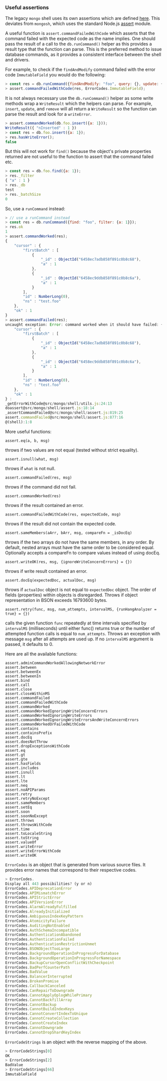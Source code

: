 ### Useful assertions

The legacy `mongo` shell uses its own assertions which are defined [here](https://github.com/mongodb/mongo/blob/master/src/mongo/shell/assert.js). This deviates from `mongosh`, which uses the standard Node.js [assert](https://nodejs.org/api/assert.html) module.

A useful function is `assert.commandFailedWithCode` which asserts that the command failed with the expected code as the name implies. One should pass the result of a call to the `db.runCommand()` helper as this provides a result type that the function can parse. This is the preferred method to issue database commands, as it provides a consistent interface between the shell and drivers.

For example, to check if the `findAndModify` command failed with the error code `ImmutableField` you would do the following:

```js
> const res = db.runCommand({findAndModify: "foo", query: {}, update: {$set: {_id: 1}}});
> assert.commandFailedWithCode(res, ErrorCodes.ImmutableField);
```

It is not always necessary use the `db.runCommand()` helper as some write methods wrap a `WriteResult` which the helpers can parse. For example, `insert`, `update`, and `remove` will all return a `WriteResult` so the function can parse the result and look for a `writeError`.

```js
> assert.commandWorked(db.foo.insert({a: 1}));
WriteResult({ "nInserted" : 1 })
> const res = db.foo.insert({a: 1});
> res.hasWriteError();
false
```

But this will not work for `find()` because the object's private properties returned are not useful to the function to assert that the command failed etc.

```js
> const res = db.foo.find({a: 1});
> res._filter
{ "a" : 1 }
> res._db
test
> res._batchSize
0
```

So, use a `runCommand` instead:

```js
> // use a runCommand instead
> const res = db.runCommand({find: "foo", filter: {a: 1}});
> res.ok
1
> assert.commandWorked(res);
{
	"cursor" : {
		"firstBatch" : [
			{
				"_id" : ObjectId("6458ec7adb858f891c0b8c68"),
				"a" : 1
			},
			{
				"_id" : ObjectId("6458ec9ddb858f891c0b8c6a"),
				"a" : 1
			}
		],
		"id" : NumberLong(0),
		"ns" : "test.foo"
	},
	"ok" : 1
}
> assert.commandFailed(res);
uncaught exception: Error: command worked when it should have failed: {
	"cursor" : {
		"firstBatch" : [
			{
				"_id" : ObjectId("6458ec7adb858f891c0b8c68"),
				"a" : 1
			},
			{
				"_id" : ObjectId("6458ec9ddb858f891c0b8c6a"),
				"a" : 1
			}
		],
		"id" : NumberLong(0),
		"ns" : "test.foo"
	},
	"ok" : 1
} :
_getErrorWithCode@src/mongo/shell/utils.js:24:13
doassert@src/mongo/shell/assert.js:18:14
_assertCommandFailed@src/mongo/shell/assert.js:819:25
assert.commandFailed@src/mongo/shell/assert.js:877:16
@(shell):1:8
```

More useful functions:

`assert.eq(a, b, msg)`

throws if two values are not equal (tested without strict equality).

`assert.isnull(what, msg)`

throws if `what` is not null.

`assert.commandFailed(res, msg)`

throws if the command did not fail.

`assert.commandWorked(res)`

throws if the result contained an error.

`assert.commandFailedWithCode(res, expectedCode, msg)`

throws if the result did not contain the expected code.

`assert.sameMembers(aArr, bArr, msg, compareFn = _isDocEq)`

throws if the two arrays do not have the same members, in any order. By default, nested arrays must have the same order to be considered equal. Optionally accepts a compareFn to compare values instead of using docEq.

`assert.writeOK(res, msg, {ignoreWriteConcernErrors} = {})`

throws if write result contained an error.

`assert.docEq(expectedDoc, actualDoc, msg)`

throws if `actualDoc` object is not equal to `expectedDoc` object. The order of fields
(properties) within objects is disregarded. Throws if object representation in BSON exceeds 16793600 bytes.

`assert.retry(func, msg, num_attempts, intervalMS, {runHangAnalyzer = true} = {})`

calls the given function `func` repeatedly at time intervals specified by
`intervalMS` (milliseconds) until either func() returns true or the number of
attempted function calls is equal to `num_attempts`. Throws an exception with
message `msg` after all attempts are used up. If no `intervalMS` argument is passed, it defaults to 0.

Here are all the available functions:

```
assert.adminCommandWorkedAllowingNetworkError
assert.between
assert.betweenEx
assert.betweenIn
assert.bind
assert.call
assert.close
assert.closeWithinMS
assert.commandFailed
assert.commandFailedWithCode
assert.commandWorked
assert.commandWorkedIgnoringWriteConcernErrors
assert.commandWorkedIgnoringWriteErrors
assert.commandWorkedIgnoringWriteErrorsAndWriteConcernErrors
assert.commandWorkedOrFailedWithCode
assert.contains
assert.containsPrefix
assert.docEq
assert.doesNotThrow
assert.dropExceptionsWithCode
assert.eq
assert.gt
assert.gte
assert.hasFields
assert.includes
assert.isnull
assert.lt
assert.lte
assert.neq
assert.noAPIParams
assert.retry
assert.retryNoExcept
assert.sameMembers
assert.setEq
assert.soon
assert.soonNoExcept
assert.throws
assert.throwsWithCode
assert.time
assert.toLocaleString
assert.toString
assert.valueOf
assert.writeError
assert.writeErrorWithCode
assert.writeOK
```

`ErrorCodes` is an object that is generated from various source files. It provides error names that correspond to their respective codes.

```js
> ErrorCodes.
Display all 443 possibilities? (y or n)
ErrorCodes.APIDeprecationError                                          ErrorCodes.NetworkInterfaceExceededTimeLimit
ErrorCodes.APIMismatchError                                             ErrorCodes.NetworkTimeout
ErrorCodes.APIStrictError                                               ErrorCodes.NewReplicaSetConfigurationIncompatible
ErrorCodes.APIVersionError                                              ErrorCodes.NoConfigPrimary
ErrorCodes.AlarmAlreadyFulfilled                                        ErrorCodes.NoMatchParseContext
ErrorCodes.AlreadyInitialized                                           ErrorCodes.NoMatchingDocument
ErrorCodes.AmbiguousIndexKeyPattern                                     ErrorCodes.NoProgressMade
ErrorCodes.AtomicityFailure                                             ErrorCodes.NoProjectionFound
ErrorCodes.AuditingNotEnabled                                           ErrorCodes.NoQueryExecutionPlans
ErrorCodes.AuthSchemaIncompatible                                       ErrorCodes.NoReplicationEnabled
ErrorCodes.AuthenticationAbandoned                                      ErrorCodes.NoShardingEnabled
ErrorCodes.AuthenticationFailed                                         ErrorCodes.NoSuchKey
ErrorCodes.AuthenticationRestrictionUnmet                               ErrorCodes.NoSuchReshardCollection
ErrorCodes.BSONObjectTooLarge                                           ErrorCodes.NoSuchSession
ErrorCodes.BackgroundOperationInProgressForDatabase                     ErrorCodes.NoSuchTenantMigration
ErrorCodes.BackgroundOperationInProgressForNamespace                    ErrorCodes.NoSuchTransaction
ErrorCodes.BackupCursorOpenConflictWithCheckpoint                       ErrorCodes.NodeNotElectable
ErrorCodes.BadPerfCounterPath                                           ErrorCodes.NodeNotFound
ErrorCodes.BadValue                                                     ErrorCodes.NonConformantBSON
ErrorCodes.BalancerInterrupted                                          ErrorCodes.NonExistentPath
ErrorCodes.BrokenPromise                                                ErrorCodes.NonRetryableTenantMigrationConflict
ErrorCodes.CallbackCanceled                                             ErrorCodes.NotAReplicaSet
ErrorCodes.CanRepairToDowngrade                                         ErrorCodes.NotARetryableWriteCommand
ErrorCodes.CannotApplyOplogWhilePrimary                                 ErrorCodes.NotExactValueField
ErrorCodes.CannotBackfillArray                                          ErrorCodes.NotImplemented
ErrorCodes.CannotBackup                                                 ErrorCodes.NotPrimaryNoSecondaryOk
ErrorCodes.CannotBuildIndexKeys                                         ErrorCodes.NotPrimaryOrSecondary
ErrorCodes.CannotConvertIndexToUnique                                   ErrorCodes.NotSecondary
ErrorCodes.CannotCreateCollection                                       ErrorCodes.NotSingleValueField
ErrorCodes.CannotCreateIndex                                            ErrorCodes.NotWritablePrimary
ErrorCodes.CannotDowngrade                                              ErrorCodes.NotYetInitialized
ErrorCodes.CannotDropShardKeyIndex                                      ErrorCodes.OBSOLETE_BalancerLostDistributedLock
```

`ErrorCodeStrings` is an object with the reverse mapping of the above.

```js
> ErrorCodeStrings[0]
OK
> ErrorCodeStrings[2]
BadValue
> ErrorCodeStrings[66]
ImmutableField
```
